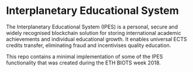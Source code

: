 # Interplanetary Educational System

The Interplanetary Educational System (IPES) is a personal, secure and widely recognised blockchain solution for storing international academic achievements and individual educational growth. It enables universal ECTS credits transfer, eliminating fraud and incentivises quality education.

This repo contains a minimal implementation of some of the IPES functionality that was created during the ETH BIOTS week 2018.
